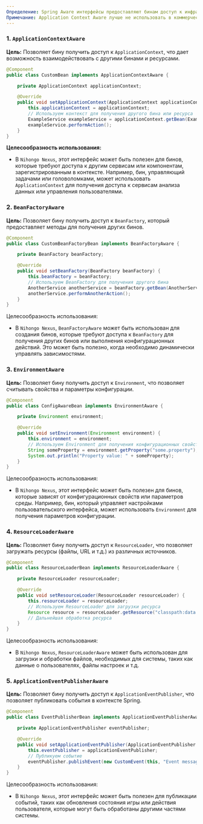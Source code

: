 ```yaml
---
Определение: Spring Aware интерфейсы предоставляют бинам доступ к инфраструктуре Spring, такой как ApplicationContext, BeanFactory, Environment и другие компоненты. Это позволяет бину взаимодействовать с контекстом Spring на более глубоком уровне.
Примечание: Application Context Aware лучше не использовать в коммерческой разработке
---
```

### 1. `ApplicationContextAware`

**Цель:** Позволяет бину получить доступ к `ApplicationContext`, что дает возможность взаимодействовать с другими бинами и ресурсами.

```java
@Component
public class CustomBean implements ApplicationContextAware {

    private ApplicationContext applicationContext;

    @Override
    public void setApplicationContext(ApplicationContext applicationContext) {
        this.applicationContext = applicationContext;
        // Используем контекст для получения другого бина или ресурса
        ExampleService exampleService = applicationContext.getBean(ExampleService.class);
        exampleService.performAction();
    }
}
```

**Целесообразность использования:**

- В `Nihongo Nexus`, этот интерфейс может быть полезен для бинов, которые требуют доступа к другим сервисам или компонентам, зарегистрированным в контексте. Например, бин, управляющий задачами или головоломками, может использовать `ApplicationContext` для получения доступа к сервисам анализа данных или управления пользователями.

### 2. `BeanFactoryAware`

**Цель:** Позволяет бину получить доступ к `BeanFactory`, который предоставляет методы для получения других бинов.

```java
@Component
public class CustomBeanFactoryBean implements BeanFactoryAware {

    private BeanFactory beanFactory;

    @Override
    public void setBeanFactory(BeanFactory beanFactory) {
        this.beanFactory = beanFactory;
        // Используем BeanFactory для получения другого бина
        AnotherService anotherService = beanFactory.getBean(AnotherService.class);
        anotherService.performAnotherAction();
    }
}
```

Целесообразность использования:

- В `Nihongo Nexus`, `BeanFactoryAware` может быть использован для создания бинов, которые требуют доступа к `BeanFactory` для получения других бинов или выполнения конфигурационных действий. Это может быть полезно, когда необходимо динамически управлять зависимостями.

### 3. `EnvironmentAware`

**Цель:** Позволяет бину получить доступ к `Environment`, что позволяет считывать свойства и параметры конфигурации.

```java
@Component
public class ConfigAwareBean implements EnvironmentAware {

    private Environment environment;

    @Override
    public void setEnvironment(Environment environment) {
        this.environment = environment;
        // Используем Environment для получения конфигурационных свойств
        String someProperty = environment.getProperty("some.property");
        System.out.println("Property value: " + someProperty);
    }
}
```

Целесообразность использования:

- В `Nihongo Nexus`, этот интерфейс может быть полезен для бинов, которые зависят от конфигурационных свойств или параметров среды. Например, бин, который управляет настройками пользовательского интерфейса, может использовать `Environment` для получения параметров конфигурации.

### 4. `ResourceLoaderAware`

**Цель:** Позволяет бину получить доступ к `ResourceLoader`, что позволяет загружать ресурсы (файлы, URL и т.д.) из различных источников.

```java
@Component
public class ResourceLoaderBean implements ResourceLoaderAware {

    private ResourceLoader resourceLoader;

    @Override
    public void setResourceLoader(ResourceLoader resourceLoader) {
        this.resourceLoader = resourceLoader;
        // Используем ResourceLoader для загрузки ресурса
        Resource resource = resourceLoader.getResource("classpath:data.txt");
        // Дальнейшая обработка ресурса
    }
}
```

Целесообразность использования:

- В `Nihongo Nexus`, `ResourceLoaderAware` может быть использован для загрузки и обработки файлов, необходимых для системы, таких как данные о пользователях, файлы настроек и т.д.

### 5. `ApplicationEventPublisherAware`

**Цель:** Позволяет бину получить доступ к `ApplicationEventPublisher`, что позволяет публиковать события в контексте Spring.

```java
@Component
public class EventPublisherBean implements ApplicationEventPublisherAware {

    private ApplicationEventPublisher eventPublisher;

    @Override
    public void setApplicationEventPublisher(ApplicationEventPublisher applicationEventPublisher) {
        this.eventPublisher = applicationEventPublisher;
        // Публикуем событие
        eventPublisher.publishEvent(new CustomEvent(this, "Event message"));
    }
}
```

Целесообразность использования:

- В `Nihongo Nexus`, этот интерфейс может быть полезен для публикации событий, таких как обновления состояния игры или действия пользователя, которые могут быть обработаны другими частями системы.
